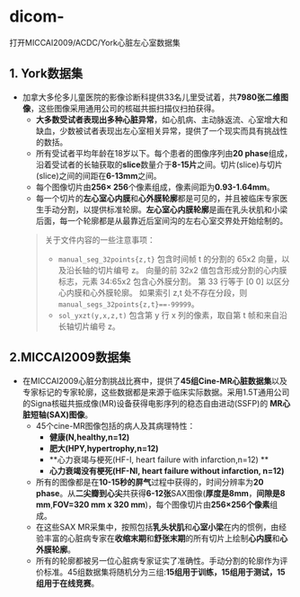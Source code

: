 # dicom-
打开MICCAI2009/ACDC/York心脏左心室数据集
## 1. York数据集
- 加拿大多伦多儿童医院的影像诊断科提供33名儿里受试着，共**7980张二维图像**，这些图像采用通用公司的核磁共振扫描仪扫拍获得。
	- **大多数受试者表现出多种心脏异常**，如心肌病、主动脉返流、心室增大和缺血，少数被试者表现出左心室相关异常，提供了一个现实而具有挑战性的数括。
	- 所有受试者平均年龄在18岁以下。每个患者的图像序列由**20 phase**组成，沿着受试者的长轴获取的**slice**数量介于**8-15片**之间。切片(slice)与切片(slice)之间的间距在**6-13mm**之间。
	- 每个图像切片由**256× 256**个像素组成，像素间距为**0.93-1.64mm**。
	- 每一个切片的**左心室心内膜**和**心外膜轮廓**都是可见的，并且被临床专家医生手动分割，以提供标准轮廓。**左心室心内膜轮廓**是画在乳头状肌和小梁后面，每一个轮廓都是从最靠近后室间沟的左右心室交界处开始绘制的。
	> 关于文件内容的一些注意事项：
	> - `manual_seg_32points{z,t}` 包含时间帧 t 的分割的 65x2 向量，以及沿长轴的切片编号 z。 向量的前 32x2 值包含形成分割的心内膜标志，元素 34:65x2 包含心外膜分割。 第 33 行等于 [0 0] 以区分心内膜和心外膜轮廓。 如果索引 z,t 处不存在分段，则 `manual_segs_32points{z,t}==-99999`。
	> - `sol_yxzt(y,x,z,t)` 包含第 y 行 x 列的像素，取自第 t 帧和来自沿长轴切片编号 z。

## 2.MICCAI2009数据集
- 在MICCAI2009心脏分割挑战比赛中，提供了**45组Cine-MR心脏数据集**以及专家标记的专家轮廓，这些数据都是来源于临床实际数据。采用1.5T通用公司的Signa核磁共振成像(MR)设备获得电影序列的稳态自由进动(SSFP)的 **MR心脏短轴(SAX)图像**。
	- 45个cine-MR图像包括的病人及其病理特性：
		- **健康(N,healthy,n=12)**
		- **肥大(HPY,hypertrophy,n=12)**
		- **心力衰竭与梗死(HF-I, heart failure with infarction,n=12) **
		- **心力衰竭没有梗死(HF-NI, heart failure without infarction, n=12)**
	- 所有的图像都是在**10-15秒的屏气**过程中获得的，时间分辨率为**20 phase**。从**二尖瓣到心尖**共获得**6-12张**SAX图像(**厚度是8mm**，**间隙是8 mm**,**FOV=320 mm x 320 mm**)，每个图像切片由**256×256个像素**组成。
	- 在这些SAX MR采集中，按照包括**乳头状肌**和**心室小梁**在内的惯例，由经验丰富的心脏病专家在**收缩末期**和**舒张末期**的所有切片上绘制**心内膜**和**心外膜轮廓**。
	- 所有的轮廓都被另一位心脏病专家证实了准确性。手动分割的轮廓作为评价标准。45组数据集将随机分为三组:**15组用于训练，15组用于测试，15组用于在线竞赛**。
